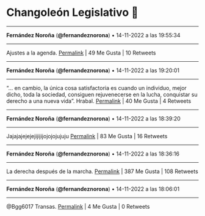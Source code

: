 # Changoleón Legislativo 🙈
*****
**Fernández Noroña** (**@fernandeznorona**) • 14-11-2022 a las 19:55:34
*****
Ajustes a la agenda.
[Permalink](https://twitter.com/fernandeznorona/status/1592365665947889665) | 49 Me Gusta | 10 Retweets
*****
**Fernández Noroña** (**@fernandeznorona**) • 14-11-2022 a las 19:20:01
*****
“… en cambio, la única cosa satisfactoria es cuando un individuo, mejor dicho, toda la sociedad, consiguen rejuvenecerse en la lucha, conquistar su derecho a una nueva vida”. Hrabal.
[Permalink](https://twitter.com/fernandeznorona/status/1592356720235642880) | 40 Me Gusta | 4 Retweets
*****
**Fernández Noroña** (**@fernandeznorona**) • 14-11-2022 a las 18:39:20
*****
Jajajajejejejijijijojojojujuju
[Permalink](https://twitter.com/fernandeznorona/status/1592346483264978944) | 83 Me Gusta | 16 Retweets
*****
**Fernández Noroña** (**@fernandeznorona**) • 14-11-2022 a las 18:36:16
*****
La derecha después de la marcha.
[Permalink](https://twitter.com/fernandeznorona/status/1592345710862958592) | 387 Me Gusta | 108 Retweets
*****
**Fernández Noroña** (**@fernandeznorona**) • 14-11-2022 a las 18:06:01
*****
@Bgg6017 Transas.
[Permalink](https://twitter.com/fernandeznorona/status/1592338096275992579) | 4 Me Gusta | 0 Retweets